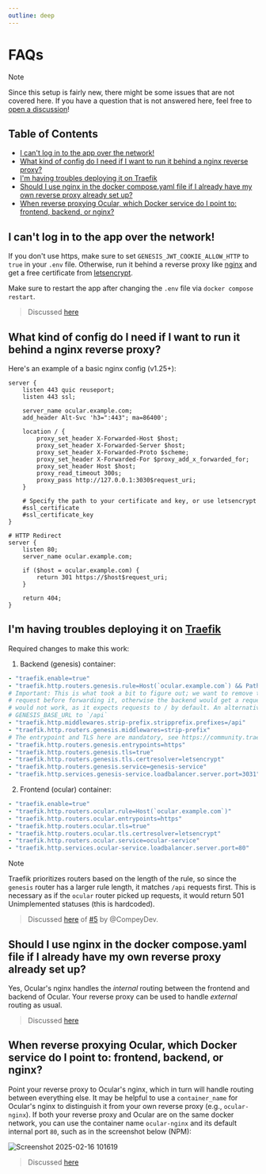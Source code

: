 ```yaml
---
outline: deep
---
```


# FAQs

> [!NOTE]
> Since this setup is fairly new, there might be some issues that are not covered here.
> If you have a question that is not answered here, feel free to [open a discussion](https://github.com/simonwep/ocular/discussions)!

## Table of Contents

- [I can't log in to the app over the network!](#i-cant-log-in-to-the-app-over-the-network)
- [What kind of config do I need if I want to run it behind a nginx reverse proxy?](#what-kind-of-config-do-i-need-if-i-want-to-run-it-behind-a-nginx-reverse-proxy)
- [I'm having troubles deploying it on Traefik](#im-having-troubles-deploying-it-on-traefik)
- [Should I use nginx in the docker compose.yaml file if I already have my own reverse proxy already set up?](#should-i-use-nginx-in-the-docker-composeyaml-file-if-i-already-have-my-own-reverse-proxy-already-set-up)
- [When reverse proxying Ocular, which Docker service do I point to: frontend, backend, or nginx?](#when-reverse-proxying-ocular-which-docker-service-do-i-point-to-frontend-backend-or-nginx)

## I can't log in to the app over the network!

If you don't use https, make sure to set `GENESIS_JWT_COOKIE_ALLOW_HTTP` to `true` in your `.env` file.
Otherwise, run it behind a reverse proxy like [nginx](https://www.nginx.com/) and get a free certificate from [letsencrypt](https://letsencrypt.org/).

Make sure to restart the app after changing the `.env` file via `docker compose restart`.

> Discussed [here](https://github.com/simonwep/ocular-docker/issues/2)

## What kind of config do I need if I want to run it behind a nginx reverse proxy?

Here's an example of a basic nginx config (v1.25+):

```nginx
server {
    listen 443 quic reuseport;
    listen 443 ssl;

    server_name ocular.example.com;
    add_header Alt-Svc 'h3=":443"; ma=86400';

    location / {
        proxy_set_header X-Forwarded-Host $host;
        proxy_set_header X-Forwarded-Server $host;
        proxy_set_header X-Forwarded-Proto $scheme;
        proxy_set_header X-Forwarded-For $proxy_add_x_forwarded_for;
        proxy_set_header Host $host;
        proxy_read_timeout 300s;
        proxy_pass http://127.0.0.1:3030$request_uri;
    }

    # Specify the path to your certificate and key, or use letsencrypt
    #ssl_certificate
    #ssl_certificate_key
}

# HTTP Redirect
server {
	listen 80;
	server_name ocular.example.com;

	if ($host = ocular.example.com) {
		return 301 https://$host$request_uri;
	}

	return 404;
}
```

## I'm having troubles deploying it on [Traefik](https://traefik.io/traefik/)

Required changes to make this work:

1. Backend (genesis) container:
```yml
- "traefik.enable=true"
- "traefik.http.routers.genesis.rule=Host(`ocular.example.com`) && PathPrefix(`/api`)"
# Important: This is what took a bit to figure out; we want to remove the `/api` from the
# request before forwarding it, otherwise the backend would get a request on `/api`, which
# would not work, as it expects requests to / by default. An alternative would be to set
# GENESIS_BASE_URL to `/api`
- "traefik.http.middlewares.strip-prefix.stripprefix.prefixes=/api"
- "traefik.http.routers.genesis.middlewares=strip-prefix"
# The entrypoint and TLS here are mandatory, see https://community.traefik.io/t/different-container-behind-and-api-how/7622
- "traefik.http.routers.genesis.entrypoints=https"
- "traefik.http.routers.genesis.tls=true"
- "traefik.http.routers.genesis.tls.certresolver=letsencrypt"
- "traefik.http.routers.genesis.service=genesis-service"
- "traefik.http.services.genesis-service.loadbalancer.server.port=3031"
```

2. Frontend (ocular) container:
```yml
- "traefik.enable=true"
- "traefik.http.routers.ocular.rule=Host(`ocular.example.com`)"
- "traefik.http.routers.ocular.entrypoints=https"
- "traefik.http.routers.ocular.tls=true"
- "traefik.http.routers.ocular.tls.certresolver=letsencrypt"
- "traefik.http.routers.ocular.service=ocular-service"
- "traefik.http.services.ocular-service.loadbalancer.server.port=80"
```

> [!NOTE]
> Traefik prioritizes routers based on the length of the rule, so since the `genesis` router has a larger rule length, it matches `/api` requests first.
> This is necessary as if the `ocular` router picked up requests, it would return 501 Unimplemented statuses (this is hardcoded).

> Discussed [here](https://github.com/simonwep/ocular-docker/issues/5#issuecomment-2535524284) of [#5](https://github.com/simonwep/ocular-docker/issues/5) by @CompeyDev.

## Should I use nginx in the docker compose.yaml file if I already have my own reverse proxy already set up?
Yes, Ocular's nginx handles the _internal_ routing between the frontend and backend of Ocular.
Your reverse proxy can be used to handle _external_ routing as usual.

> Discussed [here](https://github.com/simonwep/ocular-docker/discussions/11)

## When reverse proxying Ocular, which Docker service do I point to: frontend, backend, or nginx?
Point your reverse proxy to Ocular's nginx, which in turn will handle routing between everything else.
It may be helpful to use a `container_name` for Ocular's nginx to distinguish it from your own reverse proxy (e.g., `ocular-nginx`).
If both your reverse proxy and Ocular are on the same docker network, you can use the container name `ocular-nginx` and its default internal port `80`, such as in the screenshot below (NPM):

![Screenshot 2025-02-16 101619](https://github.com/user-attachments/assets/f2ed13eb-0fab-4686-a74d-6f70a91a3cfb)

> Discussed [here](https://github.com/simonwep/ocular-docker/discussions/11)
